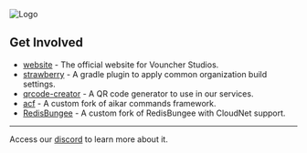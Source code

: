 ![Logo](https://i.imgur.com/Kwpngm6.png)

## Get Involved

- [website](https://github.com/vouncherstudios/website) - The official website for Vouncher Studios.
- [strawberry](https://github.com/vouncherstudios/strawberry) - A gradle plugin to apply common organization build settings.
- [qrcode-creator](https://github.com/vouncherstudios/qrcode-generator) - A QR code generator to use in our services.
- [acf](https://github.com/vouncherstudios/acf) - A custom fork of aikar commands framework.
- [RedisBungee](https://github.com/vouncherstudios/RedisBungee) - A custom fork of RedisBungee with CloudNet support.

-----
Access our [discord](https://discord.gg/crZaJj9Pgq) to learn more about it.
